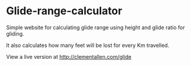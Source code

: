 # Glide-range-calculator
Simple website for calculating glide range using height and glide ratio for gliding.

It also calculates how many feet will be lost for every Km travelled.

View a live version at http://clementallen.com/glide
